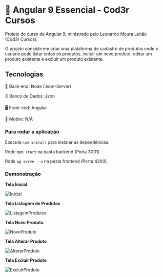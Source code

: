 # 🚀 Angular 9 Essencial - Cod3r Cursos

Projeto do curso de Angular 9, ministrado pelo Leonardo Moura Leitão (Cod3r Cursos).

O projeto consiste em criar uma plataforma de cadastro de produtos onde o usuário pode listar todos os produtos, incluir um novo produto, editar um produto existente e excluir um produto existente.

## Tecnologias

📁 Back-end: Node (Json-Server)

🗄️ Banco de Dados: Json

🖥️ Front-end: Angular

📱 Mobile: N/A

### Para rodar a aplicação

Execute `npm install` para instalar as dependências.

Rode `npm start` na pasta backend (Porta 3001).

Rode `ng serve --o` na pasta frontend (Porta 4200).

### Demonstração

**Tela Inicial**

![Inicial](https://lh3.googleusercontent.com/_1eftNkUQL8x8N3KdF-ngxXYq-AOxYpF_NYummnUnbzyKR7QJBNJRZJemTHg8bKTkpTDZ749cmqpOb040wPzywTFlw8WksxTL_W6I69ZpynCk1QVGedTR4MBo6gpHEz2Y0qgFcLQg53JwdhCClvtPT2QPU0De2HDQtYvzpTxGNA9G497m_A4lDaszTogva17p2vpQLShMmEi7tYCFCb8Lm6STCLnJJsupsdzpiNkPGB8Juck-ZHuNTwCwfIkPeTuGcYKU-RIOTDy7yZ_Z5j6Ea6EM4sEUJaSFg-1RiSu6Dv8aC-fCOMnThJeL2_BHlOMSELWbQoW10b71VeZYTuPAByA0d7WmidTMzYMA9xkBF2PRUhfggPIhrWw8JMX2lHL866sMRQTkClkZ4rGTVXReujP2ckkqnKtZNhwhbM-5vZ3yhB8K5hUvPbW8dj6yk3AYYGR767mrH_RKqgPtJwgvhsZb3khI9ocoCdC5i3G7Ivs7bMDvIMRcJU2nMkQ5VJmAkvtC3W2Opr6RFyxEV4mwZTlcntF2oBP8m8rHVwBuLPRguVRR25KCijZaAxPowUA3OI5x7ruKos5GLE2iBtgFevoorhK5oKt5qB0EOnn3ishT8ySpuFRO3rrSJ-5fl4KfpiP3M3XyCVFUj13Ty7eU1scdAhiy3YxeLu5Jf0Bl95IGcbPUaVR6DbBVi0vth8iwV-7iMR2q4Y5PQlzeHy1kLFt9GZeybC3JU3NFBqJTzmsyWktdLFTBRkFmb9D=w1915-h854-no?authuser=0)

**Tela Listagem de Produtos**

![ListagemProdutos](https://lh3.googleusercontent.com/mzWxpMT1ANyj_ydrUCk5ut-iuj6yAU4GVaWXbgqTyauBoim1AR5g8StPNzQFqrsS8bTANtawNZZJYs7NIYVuYDqQ2ac25hJdYqSj_w6u_Gdd-n9Cg8tDKzRZ8lH08S0UJgJip_aFqrPV1bNQbe3zdiE7hdsVSn4t0WIImRWQv03uYpvZyoJKeCxo-PCD5s63S7i41C8Nv4w0vdmJlpnFf-LzE0b0Gn3te2imTutvnysp9GmKawZUZ-BiCrg_X0_oTh3k0PF8utCgLBgZVMlGjkoNclAnaFvzxjX4Pu5gtifWFkeGhzXar79m2VSu1Zf63hlVijn5T6hh39Xv4IHByFXaMMARgVvKImHZiGe4IbXrMC-SYFC9npt80Q9ZK0px2q7f29JE-cMMxTgXVYRDHPkH1X-KiZzNexc_i3rFXzKIOSNL4TiPVa2qSPIH-ppWejiTUCA_DZsQW6PYNWWqPzH7Qp2aUkJiJSbwJW5YUiNCb_48dHXCqBE2yW2XdhIdczbMd2MuYpv5HPtQNfJTINQJ_DdmqpHDG4cwcnOQd-AeTKOKrMKISQmvj8gRvcRSiINNYifoA21OqYzHujQKXF_CqFWJQX1T6Ue9HOP1L5ALhj903U3mGIo3cVsplJfIxKUKI62gv7IQIw9BA7Cn5ZMlL2AUzHPzQTQJuP8MEB_UB9mO7Mo2sFejO59Dt15pcOnygSzQKPvKINlLcSnmq7owzaj8Eki7_avArEn83XepFo5o0kSnDg8Oz5PG=w1917-h855-no?authuser=0)

**Tela Novo Produto**

![NovoProduto](https://lh3.googleusercontent.com/v7c_saYL4rjRsc-2H0hRpenWywAwpnxDGZCYdhwmULNnTP8PHhYsQjXTvaYl1tqL4YkqiJSRrMEbsAsJ5NV2dfmzAiRz8f_BrzcSpvztBODNwKDll1VhmA7CZU5NRFMLeYh1aL5XozBV4p9KaITfF3pU0thMyCfrW67YTF8YBjRqII3YT7fYYH_obWlGB0P6WQzz0MjcNuo01l9MkzwHrTjkWHpPIDaPLRtB2dMXlZ3k0AWJrwfXo4QeapiVmkBWOfpUGPUszxP6yHiBCWzZAd7lfBo-k71i6hxiHxLF-0GRv1eeYjWjGVFjxpZpdaoHJ8pnKcTogub4KpjPwfOzfJ79xZ3X97HFoZkT34jwrmNfmM09NhAHLUzpNliowLzDQZXXITJ7X1pds0HwD2Gb1YwiCLTD3xvW8K1z9XYWuHat7hJB_F8UMpHKop58R43R7mtD6jfsPnonD5-ExVmIXkXxJOLIp1AoXwIbCb1A0XOeO2hzLhaKzY2U6LX7Poyr7cccpNA1xrH7k1H0ndn1O6PACLkERx35EXl-tXE__zHxbXwkMvXd6gMFTpLT86DRb910IgTDCndDLBj3A19jy2Nbgc1hOwRspw3MnlhuMGull-tAXmrHXlUffZ7v3YDAsBsP3WI5TyUFp97_jYufjmSKPl4fIQ2FjdOuDS-uA0kiysR0-8S5esZMvdxQrovRmQFaUoRKl69quybywEUuPqXUHi9cZi_KJQ49xBTEkyCs6Wf626drI441k62Q=w1919-h864-no?authuser=0)

**Tela Alterar Produto**

![AlterarProduto](https://lh3.googleusercontent.com/k1iqZck4kwI4E6VV62BEuQ5GQLzzNqE8_wo1d_L7BfMWPrKZfxSCQBHBJaYWcNvryCWk-wEeWpOglUCFN2lTVnR8BCxgrZ8WF7h8pXxxJrnMxR1EkSb1yaUjNqffh_JUVtwQnud9VJPqAkhZHp4--_7LNp5zCrGW2F_zrfBVbK7c_Tdx8DPq80QEPj3iQDAS40hcl4csJvRN3zdAILntvOzdAJa0rHamnHG9h0zz831vYEaDlRG7_InqBabJNQf-qLr9HzVETrJ5XgFeJ87AQQ72MzDIoZPX4HSO6icm049Qs2aVdNsP2HBv8Bj8Iynsqp4F6w9ByMdbM83czB2yw9p3ItXs6t26Elmz8XoTYUWkBtsoRNmPl_nIhpv3onWwHABNbnKM9lOeZJVvDq8xSG2uS6jbJx5YuE8JBdSqjhZ_DqLhnsjz3dda6ddeppzJ5ItjO8xIs0Bw1o5gnLTm_kO1gtpRsmktPAos7VPWaqsKuES9r35192c-LpSo_1EXnenyjhQHlyshCFzyvkZugXsMtzqtK55GAXnxr1MTDsA28-AWX7BXI0_yLQD_Uop5g36OmW8GCSZv7chlHy8BOermKaE8V_uhmMYEssglkcZx2qIY0eQJmg8IgmS_YmKrQ5IYZAyB77He0BX0szx3cIPtQwChSfWlSi4n3VdxyHdiKZg1RGE2JXFxNM15bO7GNcZXXpFpnTMizIJegH00TzN_DToG_TAcPQTkoBq09k0aiBqX7ER4aFhwoPM5=w1917-h847-no?authuser=0)


**Tela Excluir Produto**

![ExcluirProduto](https://lh3.googleusercontent.com/gytAO5OH7rO3yf2BtrqpGC_PrpJckQQVG_27cxyU3DfG0X9pX4lbhYivoJnfIqNIoFMCYt4kJ71nN_DPMfmnHZDFwpOfQcccdl3HHsMSFnwdmsuaXuIkGmhaiuxDO8RXamR9J-6uO_xezk3wvBxkUq-h2KEIFvbBmXVPDav9OeomfVIAPOKeWr82ihyoZfzJsnGJfyC3L_ii5oDnDmOcjAnSG9mbSUHrjhiUWZavm6ReHfhmwLLk1GS36b5Hzsf0HSOcxHFlKElnjRjWY7Gp28RuSrjhjHM5VTtkUL_GPOl6s2Gv7Pceb6taJwUSRo5Psq1514UHwhGE3w0bp0Yuuxh31GUwnQ9UsHWLz5S7yCoUCZsV7BHdHk57XZzY3uivuV1xVdesJ7sJpJ72a6T-x9nXYSHAim2LGFXJ-uQRiYAGSSDJRvM1WUhoX4W-gg6IY32L-tw1r_-4ctIevlAwqhDP6WeLWrmynIHf5awwVCeIrt1Ji0WpXxRkhqXDZTI2wktM2IRN0ojNcwqUsYQonYiGMlkaSBzB7kbVazad7I8FTI7ZjCPwrBAYzUqYSoFnbbORS_phJcrIjwif6Y55Ig8Ol8oH4mUWHTN0kg9SpDjP3RC-KyKg7iPPDcWeZhdCysc7B0OYKIv9HqQFeW8WMgNgOk_3LsBQbs1FbiroilvO89i5kOmBh6YIb4CtUtQdxf6nusaE7YLhb2b9X_lVE2635n8cKkNXlE7wBDFcBAXeXX3qH479Sn4-Mt7O=w1920-h854-no?authuser=0)
